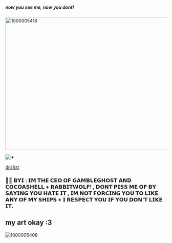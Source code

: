 ##### now you see me, now you dont!

<img width="736" height="414" alt="1000005418" src="https://github.com/user-attachments/assets/a4cf633d-ac58-465d-9744-7ad5b46e8f82" />



![✦ ](https://komarev.com/ghpvc/?username=GAMBLEGHOST&color=9AC5F6&style=flat&label=✦ )

[dni list](https://github.com/GAMBLEGHOST/if-you-wanna-int-)

### 🎰👻 𝗕𝗬𝗜 : 𝗜𝗠 𝗧𝗛𝗘 𝗖𝗘𝗢 𝗢𝗙 𝗚𝗔𝗠𝗕𝗟𝗘𝗚𝗛𝗢𝗦𝗧 𝗔𝗡𝗗 𝗖𝗢𝗖𝗢𝗔𝗦𝗛𝗘𝗟𝗟 + 𝗥𝗔𝗕𝗕𝗜𝗧𝗪𝗢𝗟𝗙! , 𝗗𝗢𝗡𝗧 𝗣𝗜𝗦𝗦 𝗠𝗘 𝗢𝗙 𝗕𝗬 𝗦𝗔𝗬𝗜𝗡𝗚 𝗬𝗢𝗨 𝗛𝗔𝗧𝗘 𝗜𝗧 , 𝗜𝗠 𝗡𝗢𝗧 𝗙𝗢𝗥𝗖𝗜𝗡𝗚 𝗬𝗢𝗨 𝗧𝗢 𝗟𝗜𝗞𝗘 𝗔𝗡𝗬 𝗢𝗙 𝗠𝗬 𝗦𝗛𝗜𝗣𝗦 + 𝗜 𝗥𝗘𝗦𝗣𝗘𝗖𝗧 𝗬𝗢𝗨 𝗜𝗙 𝗬𝗢𝗨 𝗗𝗢𝗡'𝗧 𝗟𝗜𝗞𝗘 𝗜𝗧.


## my art okay :3
![1000005408](https://github.com/user-attachments/assets/1764ce88-b9e7-4ca8-8000-4856986a67f4)


